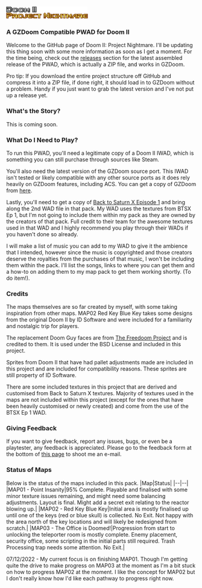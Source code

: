 ![Doom II: Project Nightmare](https://raw.githubusercontent.com/theoriginalzads/d2projectnightmare/main/graphics/M_DOOM.png)
### A GZDoom Compatible PWAD for Doom II
Welcome to the GitHub page of Doom II: Project Nightmare. I'll be updating this thing soon with some more information as soon as I get a moment. For the time being, check out the [releases](https://github.com/theoriginalzads/d2projectnightmare/releases) section for the latest assembled release of the PWAD, which is actually a ZIP file, and works in GZDoom.

Pro tip: If you download the entire project structure off GitHub and compress it into a ZIP file, if done right, it should load in to GZDoom without a problem. Handy if you just want to grab the latest version and I've not put up a release yet.
### What's the Story?
This is coming soon.
### What Do I Need to Play?
To run this PWAD, you'll need a legitimate copy of a Doom II IWAD, which is something you can still purchase through sources like Steam.

You'll also need the latest version of the GZDoom source port. This IWAD isn't tested or likely compatible with any other source ports as it does rely heavily on GZDoom features, including ACS. You can get a copy of GZDoom from [here](https://zdoom.org/wiki/GZDoom).

Lastly, you'll need to get a copy of [Back to Saturn X Episode 1](https://www.doomworld.com/idgames/levels/doom2/megawads/btsx_e1) and bring along the 2nd WAD file in that pack. My WAD uses the textures from BTSX Ep 1, but I'm not going to include them within my pack as they are owned by the creators of that pack. Full credit to their team for the awesome textures used in that WAD and I highly recommend you play through their WADs if you haven't done so already.

I will make a list of music you can add to my WAD to give it the ambience that I intended, however since the music is copyrighted and those creators deserve the royalties from the purchases of that music, I won't be including them within the pack. I'll list the songs, links to where you can get them and a how-to on adding them to my map pack to get them working shortly. (To do item!).
### Credits
The maps themselves are so far created by myself, with some taking inspiration from other maps. MAP02 Red Key Blue Key takes some designs from the original Doom II by ID Software and were included for a familiarity and nostalgic trip for players.

The replacement Doom Guy faces are from [The Freedoom Project](https://freedoom.github.io/about.html) and is credited to them. It is used under the BSD License and included in this project.

Sprites from Doom II that have had pallet adjustments made are included in this project and are included for compatibility reasons. These sprites are still property of ID Software.

There are some included textures in this project that are derived and customised from Back to Saturn X textures. Majority of textures used in the maps are not included within this project (except for the ones that have been heavily customised or newly created) and come from the use of the BTSX Ep 1 WAD.
### Giving Feedback
If you want to give feedback, report any issues, bugs, or even be a playtester, any feedback is appreciated. Please go to the feedback form at the bottom of [this page](https://procrasturbate.net/about-me/) to shoot me an e-mail.
### Status of Maps
Below is the status of the maps included in this pack.
|Map|Status|
|--|--|
|MAP01 - Point Insanity|95% Complete. Playable and finalised with some minor texture issues remaining, and might need some balancing adjustments. Layout is final. Might add a secret exit relating to the reactor blowing up.|
|MAP02 - Red Key Blue Key|Initial area is mostly finalised up until one of the keys (red or blue skull) is collected. No Exit. Not happy with the area north of the key locations and will likely be redesigned from scratch.|
|MAP03 - The Office is Doomed!|Progression from start to unlocking the teleporter room is mostly complete. Enemy placement, security office, some scripting in the initial parts still required. Trash Processing trap needs some attention. No Exit.|

07/12/2022 - My current focus is on finishing MAP01. Though I'm getting quite the drive to make progress on MAP03 at the moment as I'm a bit stuck on how to progress MAP02 at the moment. I like the concept for MAP02 but I don't really know how I'd like each pathway to progress right now.
